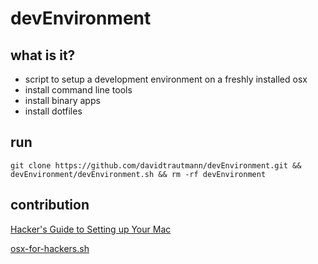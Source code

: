 # devEnvironment
## what is it?
* script to setup a development environment on a freshly installed osx
* install command line tools
* install binary apps
* install dotfiles

## run
```shell
git clone https://github.com/davidtrautmann/devEnvironment.git && devEnvironment/devEnvironment.sh && rm -rf devEnvironment
```

## contribution
[Hacker's Guide to Setting up Your Mac](http://lapwinglabs.com/blog/hacker-guide-to-setting-up-your-mac)

[osx-for-hackers.sh](https://gist.github.com/brandonb927/3195465)
